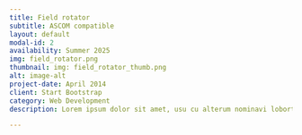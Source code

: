 ```yaml
---
title: Field rotator
subtitle: ASCOM compatible
layout: default
modal-id: 2
availability: Summer 2025
img: field_rotator.png
thumbnail: img: field_rotator_thumb.png
alt: image-alt
project-date: April 2014
client: Start Bootstrap
category: Web Development
description: Lorem ipsum dolor sit amet, usu cu alterum nominavi lobortis. At duo novum diceret. Tantas apeirian vix et, usu sanctus postulant inciderint ut, populo diceret necessitatibus in vim. Cu eum dicam feugiat noluisse.

---
```


